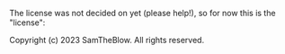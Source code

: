 The license was not decided on yet (please help!), so for now this is the "license":

Copyright (c) 2023 SamTheBlow.
All rights reserved.
